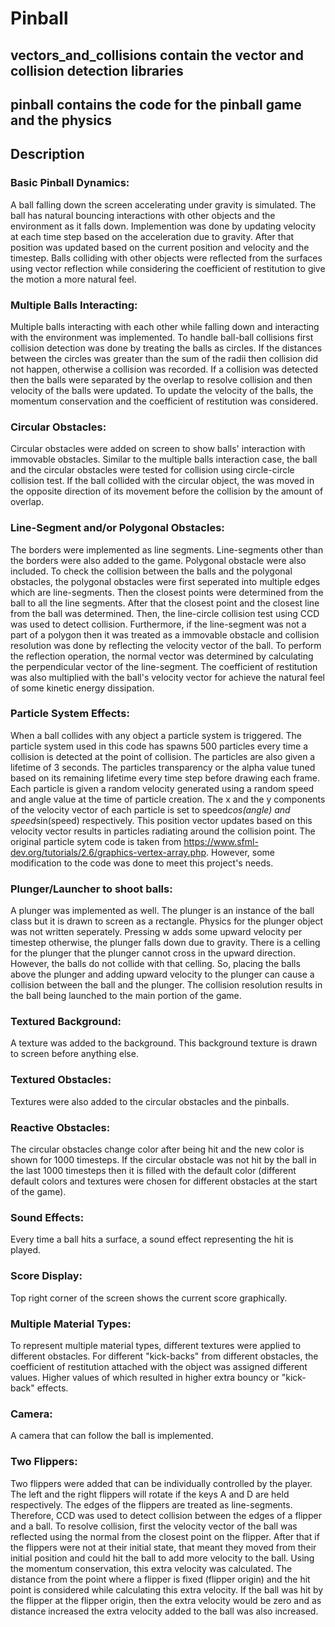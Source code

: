 # Pinball
## vectors_and_collisions contain the vector and collision detection libraries
## pinball contains the code for the pinball game and the physics

## Description
### Basic Pinball Dynamics: 
A ball falling down the screen accelerating under gravity is simulated. The ball has natural bouncing interactions with other objects and the environment as it falls down. Implemention was done by updating velocity at each time step based on the acceleration due to gravity. After that position was updated based on the current position and velocity and the timestep. Balls colliding with other objects were reflected from the surfaces using vector reflection while considering the coefficient of restitution to give the motion a more natural feel.

### Multiple Balls Interacting: 
Multiple balls interacting with each other while falling down and interacting with the environment was implemented. To handle ball-ball collisions first collision detection was done by treating the balls as circles. If the distances between the circles was greater than the sum of the radii then collision did not happen, otherwise a collision was recorded. If a collision was detected then the balls were separated by the overlap to resolve collision and then velocity of the balls were updated. To update the velocity of the balls, the momentum conservation and the coefficient of restitution was considered.

### Circular Obstacles: 
Circular obstacles were added on screen to show balls' interaction with immovable obstacles. Similar to the multiple balls interaction case, the ball and the circular obstacles were tested for collision using circle-circle collision test. If the ball collided with the circular object, the was moved in the opposite direction of its movement before the collision by the amount of overlap.

### Line-Segment and/or Polygonal Obstacles: 
The borders were implemented as line segments. Line-segments other than the borders were also added to the game. Polygonal obstacle were also included. To check the collision between the balls and the polygonal obstacles, the polygonal obstacles were first seperated into multiple edges which are line-segments. Then the closest points were determined from the ball to all the line segments. After that the closest point and the closest line from the ball was determined. Then, the line-circle collision test using CCD was used to detect collision. Furthermore, if the line-segment was not a part of a polygon then it was treated as a immovable obstacle and collision resolution was done by reflecting the velocity vector of the ball. To perform the reflection operation, the normal vector was determined by calculating the perpendicular vector of the line-segment. The coefficient of restitution was also multiplied with the ball's velocity vector for achieve the natural feel of some kinetic energy dissipation.

### Particle System Effects: 
When a ball collides with any object a particle system is triggered. The particle system used in this code has spawns 500 particles every time a collision is detected at the point of collision. The particles are also given a lifetime of 3 seconds. The particles transparency or the alpha value tuned based on its remaining lifetime every time step before drawing each frame.  Each particle is given a random velocity generated using a random speed and angle value at the time of particle creation. The x and the y components of the velocity vector of each particle is set to speed*cos(angle) and speed*sin(speed) respectively. This position vector updates based on this velocity vector results in particles radiating around the collision point. The original particle sytem code is taken from https://www.sfml-dev.org/tutorials/2.6/graphics-vertex-array.php. However, some modification to the code was done to meet this project's needs.

### Plunger/Launcher to shoot balls: 
A plunger was implemented as well. The plunger is an instance of the ball class but it is drawn to screen as a rectangle. Physics for the plunger object was not written seperately. Pressing w adds some upward velocity per timestep otherwise, the plunger falls down due to gravity. There is a celling for the plunger that the plunger cannot cross in the upward direction. However, the balls do not collide with that celling. So, placing the balls above the plunger and adding upward velocity to the plunger can cause a collision between the ball and the plunger. The collision resolution results in the ball being launched to the main portion of the game.

### Textured Background: 
A texture was added to the background. This background texture is drawn to screen before anything else.

### Textured Obstacles: 
Textures were also added to the circular obstacles and the pinballs.

### Reactive Obstacles: 
The circular obstacles change color after being hit and the new color is shown for 1000 timesteps. If the circular obstacle was not hit by the ball in the last 1000 timesteps then it is filled with the default color (different default colors and textures were chosen for different obstacles at the start of the game).

### Sound Effects: 
Every time a ball hits a surface, a sound effect representing the hit is played.

### Score Display: 
Top right corner of the screen shows the current score graphically.

### Multiple Material Types: 
To represent multiple material types, different textures were applied to different obstacles. For different "kick-backs" from different obstacles, the coefficient of restitution attached with the object was assigned different values. Higher values of which resulted in higher extra bouncy or "kick-back" effects.

### Camera: 
A camera that can follow the ball is implemented.

### Two Flippers: 
Two flippers were added that can be individually controlled by the player. The left and the right flippers will rotate if the keys A and D are held respectively. The edges of the flippers are treated as line-segments. Therefore, CCD was used to detect collision between the edges of a flipper and a ball. To resolve collision, first the velocity vector of the ball was reflected using the normal from the closest point on the flipper. After that if the flippers were not at their initial state, that meant they moved from their initial position and could hit the ball to add more velocity to the ball. Using the momentum conservation, this extra velocity was calculated. The distance from the point where a flipper is fixed (flipper origin) and the hit point is considered while calculating this extra velocity. If the ball was hit by the flipper at the flipper origin, then the extra velocity would be zero and as distance increased the extra velocity added to the ball was also increased.
